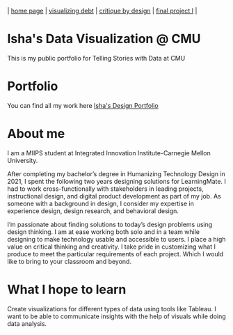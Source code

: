 | [home page](https://isha0807.github.io/Portfolio/) | [visualizing debt](visualizing-government-debt) | [critique by design](critique-by-design) | [final project I](final-project-part-one) | 

# Isha's Data Visualization @ CMU
This is my public portfolio for Telling Stories with Data at CMU

# Portfolio
You can find all my work here [Isha's Design Portfolio](https://www.isharaghuvanshi.com/)

# About me
I am a MIIPS student at Integrated Innovation Institute-Carnegie Mellon University.

After completing my bachelor’s degree in Humanizing Technology Design in 2021, I spent the following two years designing solutions for LearningMate. I had to work cross-functionally with stakeholders in leading projects, instructional design, and digital product development as part of my job. As someone with a background in design, I consider my expertise in experience design, design research, and behavioral design.

I’m passionate about finding solutions to today’s design problems using design thinking. I am at ease working both solo and in a team while designing to make technology usable and accessible to users. I place a high value on critical thinking and creativity. I take pride in customizing what I produce to meet the particular requirements of each project. Which I would like to bring to your classroom and beyond.

# What I hope to learn
Create visualizations for different types of data using tools like Tableau. I want to be able to communicate insights with the help of visuals while doing data analysis.
